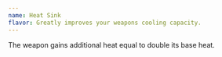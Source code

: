 ```yaml
---
name: Heat Sink
flavor: Greatly improves your weapons cooling capacity.
---
```

The weapon gains additional heat equal to double its base heat.
